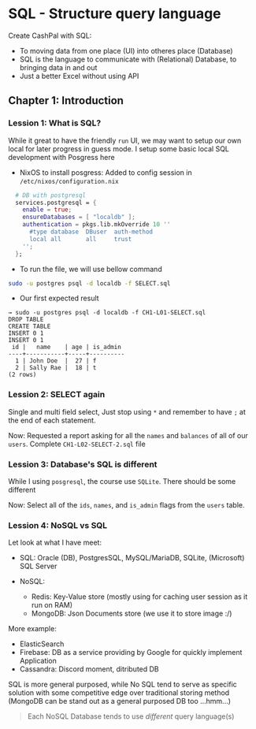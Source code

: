# SQL - Structure query language

Create CashPal with SQL:

- To moving data from one place (UI) into otheres place (Database)
- SQL is the language to communicate with (Relational) Database, to bringing data in and out
- Just a better Excel without using API

## Chapter 1: Introduction

### Lession 1: What is SQL?

While it great to have the friendly `run` UI, we may want to setup our own local for later progress in guess mode. I setup some basic local SQL development with Posgress here

- NixOS to install posgress: Added to config session in `/etc/nixos/configuration.nix`

```nix
  # DB with postgresql
  services.postgresql = {
    enable = true;
    ensureDatabases = [ "localdb" ];
    authentication = pkgs.lib.mkOverride 10 ''
      #type database  DBuser  auth-method
      local all       all     trust
    '';
  };
```

- To run the file, we will use bellow command

```sh
sudo -u postgres psql -d localdb -f SELECT.sql
```

- Our first expected result

```
→ sudo -u postgres psql -d localdb -f CH1-L01-SELECT.sql
DROP TABLE
CREATE TABLE
INSERT 0 1
INSERT 0 1
 id |   name    | age | is_admin
----+-----------+-----+----------
  1 | John Doe  |  27 | f
  2 | Sally Rae |  18 | t
(2 rows)

```

### Lession 2: SELECT again

Single and multi field select, Just stop using `*` and remember to have `;` at the end of each statement.

Now: Requested a report asking for all the `names` and `balances` of all of our `users`. Complete `CH1-L02-SELECT-2.sql` file

### Lession 3: Database's SQL is different

While I using `posgresql`, the course use `SQLite`. There should be some different

Now: Select all of the `ids`, `names`, and `is_admin` flags from the `users` table.

### Lession 4: NoSQL vs SQL

Let look at what I have meet:

- SQL: Oracle (DB), PostgresSQL, MySQL/MariaDB, SQLite, (Microsoft) SQL Server
- NoSQL:

  - Redis: Key-Value store (mostly using for caching user session as it run on RAM)
  - MongoDB: Json Documents store (we use it to store image :/)

More example:

- ElasticSearch
- Firebase: DB as a service providing by Google for quickly implement Application
- Cassandra: Discord moment, ditributed DB

SQL is more general purposed, while No SQL tend to serve as specific solution with some competitive edge over traditional storing method (MongoDB can be stand out as a general purposed DB too ...hmm...)

> Each NoSQL Database tends to use _different_ query language(s)
